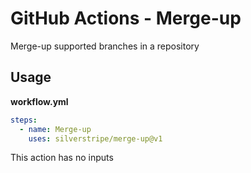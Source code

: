 # GitHub Actions - Merge-up

Merge-up supported branches in a repository

## Usage

**workflow.yml**
```yml
steps:
  - name: Merge-up
    uses: silverstripe/merge-up@v1
```

This action has no inputs
